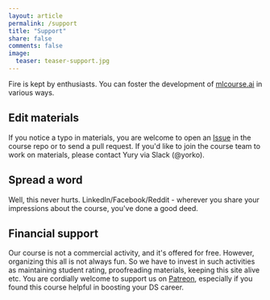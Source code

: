 ```yaml
---
layout: article
permalink: /support
title: "Support"
share: false
comments: false
image:
  teaser: teaser-support.jpg
---
```


Fire is kept by enthusiasts. You can foster the development of [mlcourse.ai](mlcourse.ai) in various ways. 

## Edit materials
If you notice a typo in materials, you are welcome to open an [Issue](https://github.com/Yorko/mlcourse.ai/issues) in the course repo or to send a pull request. If you'd like to join the course team to work on materials, please contact Yury via Slack (@yorko). 

## Spread a word
Well, this never hurts. LinkedIn/Facebook/Reddit - wherever you share your impressions about the course, you've done a good deed. 

## Financial support
Our course is not a commercial activity, and it's offered for free. However, organizing this all is not always fun. So we have to invest in such activities as maintaining student rating, proofreading materials, keeping this site alive etc. You are cordially welcome to support us on [Patreon](https://www.patreon.com/ods_mlcourse), especially if you found this course helpful in boosting your DS career. 
